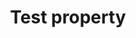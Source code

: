 ---
title: "Test property"
description: "This is the description of the test property."
category: css
keywords: a, b, c
last_test_date: "1970-01-31"
test_url: "/tests/template.html"
test_results_url: "https://app.emailonacid.com/app/acidtest/uz6yTbAfykA362dvPZZKX81wEhGuUm4uJekIk2NKacALI/list"
stats: {
    apple-mail: {
        macos: {
            "13":"u"
        },
        ios: {
            "13":"u"
        }
    },
    gmail: {
        desktop-webmail: {
            "2020-03":"u"
        },
        ios: {
            "2020-03":"u"
        },
        android: {
            "2020-03":"u"
        },
        mobile-webmail: {
            "2020-03":"u"
        }
    },
    orange: {
        desktop-webmail: {
            "2020-03":"u"
        },
        ios: {
            "2020-03":"u"
        },
        android: {
            "2020-03":"u"
        }
    },
    outlook: {
        windows: {
            "2003":"u",
            "2007":"u",
            "2010":"u",
            "2013":"u",
            "2016":"u",
            "2019":"u"
        },
        windows-10-mail: {
            "2020-03":"u"
        },
        macos: {
            "2011":"u",
            "2016":"u"
        },
        outlook-com: {
            "2020-03":"u"
        },
        ios: {
            "2020-03":"u"
        },
        android: {
            "2020-03":"u"
        }
    },
    samsung-email: {
        android: {
            "6.0":"u"
        }
    },
    sfr: {
        desktop-webmail: {
            "2020-03":"u"
        },
        ios: {
            "2020-03":"u"
        },
        android: {
            "2020-03":"u"
        }
    },
    thunderbird: {
        macos: {
            "60.3":"u"
        }
    },
    aol: {
        desktop-webmail: {
            "2020-03":"u"
        },
        ios: {
            "2020-03":"u"
        },
        android: {
            "2020-03":"u"
        }
    },
    yahoo: {
        desktop-webmail: {
            "2020-03":"u"
        },
        ios: {
            "2020-03":"u"
        },
        android: {
            "2020-03":"u"
        }
    }
}
notes: "This is a global note."
notes_by_num: {
    "1": "Partial. Fixed attachment is not supported.",
    "2": "Partial. Slash syntax values are not supported.",
    "3": "Partial. Values containing background images are not supported.",
    "4": "Buggy. For slash syntax values, it removes the slash character, making the value invalid.",
    "5": "Partial. Seems to only support background colors."
}
links: {
    "Can I use: @font-face Web fonts":"https://www.caniuse.com/#feat=fontface",
    "MDN: @font-face":"https://developer.mozilla.org/en-US/docs/Web/CSS/@font-face"
}
---